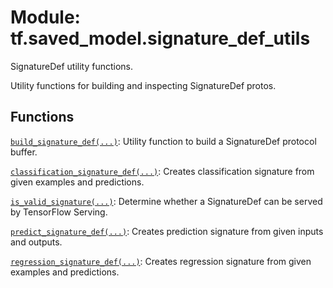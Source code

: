 <div itemscope itemtype="http://developers.google.com/ReferenceObject">
<meta itemprop="name" content="tf.saved_model.signature_def_utils" />
<meta itemprop="path" content="Stable" />
</div>

# Module: tf.saved_model.signature_def_utils

SignatureDef utility functions.

<!-- Placeholder for "Used in" -->

Utility functions for building and inspecting SignatureDef protos.

## Functions

[`build_signature_def(...)`](../../tf/saved_model/build_signature_def.md): Utility function to build a SignatureDef protocol buffer.

[`classification_signature_def(...)`](../../tf/saved_model/classification_signature_def.md): Creates classification signature from given examples and predictions.

[`is_valid_signature(...)`](../../tf/saved_model/is_valid_signature.md): Determine whether a SignatureDef can be served by TensorFlow Serving.

[`predict_signature_def(...)`](../../tf/saved_model/predict_signature_def.md): Creates prediction signature from given inputs and outputs.

[`regression_signature_def(...)`](../../tf/saved_model/regression_signature_def.md): Creates regression signature from given examples and predictions.

